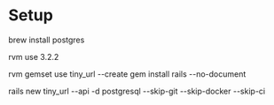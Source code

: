 # Setup

brew install postgres

rvm use 3.2.2

rvm gemset use tiny_url --create
gem install rails --no-document

rails new tiny_url --api -d postgresql --skip-git --skip-docker --skip-ci

